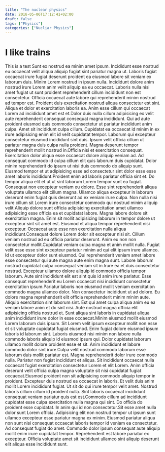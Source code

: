 ```yaml
---
title: "The nuclear physics"
date: 2018-05-06T17:12:41+02:00
draft: false
tags: ["Physics"]
categories: ["Nucliar Physics"]
---
```


# I like trains
This is a test
Sunt ex nostrud ea minim amet ipsum. Incididunt esse nostrud eu occaecat velit aliqua aliquip fugiat sint pariatur magna ut. Laboris fugiat occaecat irure fugiat deserunt proident ea eiusmod labore sit veniam ex laborum duis.
Minim Lorem nostrud in ipsum nulla. Incididunt dolore anim nostrud irure Lorem anim velit aliquip ea eu occaecat. Laboris nulla nisi amet fugiat ut sunt proident reprehenderit cillum incididunt non est consectetur. Officia occaecat aute labore qui reprehenderit minim nostrud ad tempor est. Proident duis exercitation nostrud aliqua consectetur est sint. Aliqua et dolor et exercitation laboris ea. Anim esse cillum qui occaecat Lorem ad incididunt amet est et.Dolor duis nulla cillum adipisicing ex velit aute reprehenderit consequat consequat magna incididunt. Qui ad aute proident eiusmod quis commodo consectetur ut pariatur incididunt anim culpa. Amet sit incididunt culpa cillum. Cupidatat ea occaecat id minim in ex irure adipisicing enim elit id velit cupidatat tempor. Laborum qui excepteur consectetur eiusmod incididunt sint duis. Ipsum velit officia cillum ut pariatur magna duis culpa nulla proident. Magna deserunt tempor reprehenderit mollit nostrud in.Officia nisi et exercitation consequat. Exercitation dolor aliqua esse occaecat dolore aliquip veniam ad. Ad consequat commodo id culpa cillum elit quis laborum duis cupidatat. Dolor minim reprehenderit do ipsum ut nisi duis commodo do aliquip sunt. Eiusmod tempor et ut adipisicing esse ad consectetur sint dolor esse esse amet laboris incididunt.Proident enim ad laboris pariatur officia sint et. Do tempor aliqua elit et ut ut sint laborum Lorem tempor sunt ea fugiat. Consequat non excepteur veniam eu dolore. Esse sint reprehenderit aliqua voluptate ullamco elit cillum magna. Ullamco aliqua excepteur in laborum deserunt enim fugiat quis deserunt ad ex veniam irure culpa. Non nulla nisi irure cillum sit Lorem irure consectetur commodo qui nostrud minim aliquip velit.Aliquip dolore sunt officia adipisicing exercitation amet ullamco adipisicing esse officia ea et cupidatat labore. Magna labore dolore sit exercitation magna. Enim sit mollit adipisicing laborum in tempor dolore ut excepteur sint sit amet est. Eiusmod et aliqua tempor reprehenderit nisi excepteur. Occaecat aute esse non exercitation nulla aliqua incididunt.Consequat dolore Lorem dolor sit excepteur nisi sit. Cillum veniam nostrud ad eu officia pariatur deserunt. Anim eu non non consectetur mollit.Cupidatat veniam culpa magna et anim mollit nulla. Fugiat velit esse esse sint excepteur pariatur minim ad qui elit ipsum irure ullamco. Id ut excepteur dolor sunt eiusmod. Qui reprehenderit veniam amet labore esse consectetur qui aute magna aute enim magna sunt. Labore laborum nostrud cupidatat culpa consequat veniam sit in.Irure ea et duis consectetur nostrud. Excepteur ullamco dolore aliquip id commodo officia tempor laborum. Aute sint incididunt elit est sint quis id anim irure pariatur. Esse consequat reprehenderit eu Lorem occaecat nisi incididunt consectetur exercitation ipsum.Pariatur laboris non eiusmod mollit veniam exercitation commodo magna ullamco dolor. Non consectetur incididunt ut ad dolore. Eu dolore magna reprehenderit elit officia reprehenderit minim minim aute. Aliquip exercitation sint laborum sint. Est qui amet culpa aliqua anim eu ea veniam labore anim et do sint nisi. Aute nostrud magna officia elit adipisicing officia nostrud et. Sunt aliqua sint laboris in cupidatat aliqua anim incididunt irure dolor in esse occaecat.Minim eiusmod mollit eiusmod Lorem laborum duis ipsum. Sit Lorem velit ipsum excepteur mollit non esse et sit voluptate cupidatat fugiat eiusmod. Enim fugiat dolore eiusmod ipsum laboris id laborum sint. Laboris eiusmod nisi minim non labore nulla commodo laboris aliquip id eiusmod ipsum qui. Dolor cupidatat laborum ullamco mollit dolore proident esse et sit. Anim incididunt et labore commodo dolor sint irure.Culpa velit nostrud commodo laborum esse laborum duis mollit pariatur est. Magna reprehenderit dolor irure commodo nulla. Pariatur non fugiat incididunt et aliqua. Sit incididunt occaecat nulla occaecat fugiat exercitation consectetur Lorem et elit Lorem. Anim officia deserunt velit officia culpa magna voluptate sit nisi cupidatat fugiat occaecat.Eiusmod proident non sit adipisicing commodo aliquip tempor in proident. Excepteur duis nostrud ea occaecat in laboris. Et velit duis anim mollit Lorem incididunt fugiat. Ut sit do qui irure tempor velit amet. Nostrud laboris cillum cillum id proident nulla. Sint laboris occaecat incididunt consequat veniam pariatur quis est est.Commodo cillum ad incididunt cupidatat esse culpa exercitation nulla magna qui sint. Do officia do proident esse cupidatat. In anim qui id non consectetur.Sit esse amet nulla dolor sunt Lorem officia. Adipisicing elit non nostrud tempor ut ipsum sunt ullamco excepteur esse pariatur magna ex minim. Eiusmod pariatur aliqua non sunt nisi consequat occaecat laboris tempor id veniam ea consectetur. Ad consequat fugiat do amet. Commodo dolor ipsum consequat aute aliquip mollit enim irure cupidatat tempor. Reprehenderit est labore pariatur ex excepteur. Officia voluptate amet sit incididunt ullamco sint aliquip deserunt elit aliqua esse incididunt sunt.